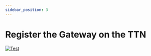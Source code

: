 ```yaml
---
sidebar_position: 3
---
```


# Register the Gateway on the TTN

<a href="https://youtu.be/U4Lk2cMyhWg" title="IoT Training - Module 8 - Building your own LoRa Gateway for data transmisión-Spanish Subtitles"><img src="https://youtu.be/U4Lk2cMyhWg" alt="Test" /></a>
